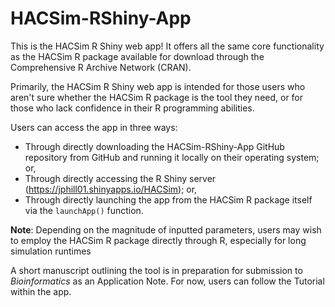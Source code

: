 # HACSim-RShiny-App

This is the HACSim R Shiny web app! It offers all the same core functionality as the HACSim R package available for download through the Comprehensive R Archive Network (CRAN).

Primarily, the HACSim R Shiny web app is intended for those users who aren't sure whether the HACSim R package is the tool they need, or for those who lack confidence in their R programming abilities.

Users can access the app in three ways:

- Through directly downloading the HACSim-RShiny-App GitHub repository from GitHub and running it locally on their operating system; or,
- Through directly accessing the R Shiny server (https://jphill01.shinyapps.io/HACSim); or,
- Through directly launching the app from the HACSim R package itself via the `launchApp()` function.

**Note**: Depending on the magnitude of inputted parameters, users may wish to employ the HACSim R package directly through R, especially for long simulation runtimes

A short manuscript outlining the tool is in preparation for submission to *Bioinformatics* as an Application Note. For now, users can follow the Tutorial within the app. 
